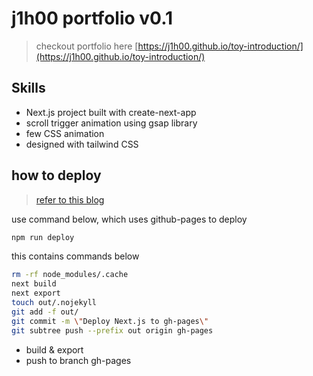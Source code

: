 # j1h00 portfolio v0.1

> checkout portfolio here
> [https://j1h00.github.io/toy-introduction/](https://j1h00.github.io/toy-introduction/)

## Skills
- Next.js project built with create-next-app 
- scroll trigger animation using gsap library 
- few CSS animation 
- designed with tailwind CSS 

## how to deploy 

> [refer to this blog](https://velog.io/@ricale/next.js-%EB%A1%9C-GitHub-Pages-%EB%B0%B0%ED%8F%AC%ED%95%98%EA%B8%B0)

use command below, which uses github-pages to deploy 

```bash
npm run deploy
```

this contains commands below

```bash
rm -rf node_modules/.cache 
next build 
next export 
touch out/.nojekyll 
git add -f out/ 
git commit -m \"Deploy Next.js to gh-pages\" 
git subtree push --prefix out origin gh-pages
```

- build & export 
- push to branch gh-pages 

